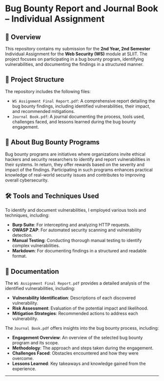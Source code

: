 # Bug Bounty Report and Journal Book – Individual Assignment

## 📘 Overview

This repository contains my submission for the **2nd Year, 2nd Semester** Individual Assignment for the **Web Security (WS)** module at SLIIT. The project focuses on participating in a bug bounty program, identifying vulnerabilities, and documenting the findings in a structured manner.

## 🧩 Project Structure

The repository includes the following files:

* `WS Assignment Final Report.pdf`: A comprehensive report detailing the bug bounty findings, including identified vulnerabilities, their impact, and recommended mitigations.
* `Journal Book.pdf`: A journal documenting the process, tools used, challenges faced, and lessons learned during the bug bounty engagement.

## 🔐 About Bug Bounty Programs

Bug bounty programs are initiatives where organizations invite ethical hackers and security researchers to identify and report vulnerabilities in their systems. In return, they offer rewards based on the severity and impact of the findings. Participating in such programs enhances practical knowledge of real-world security issues and contributes to improving overall cybersecurity.

## 🛠️ Tools and Techniques Used

To identify and document vulnerabilities, I employed various tools and techniques, including:

* **Burp Suite**: For intercepting and analyzing HTTP requests.
* **OWASP ZAP**: For automated security scanning and vulnerability detection.
* **Manual Testing**: Conducting thorough manual testing to identify complex vulnerabilities.
* **Markdown**: For documenting findings in a structured and readable format.

## 📄 Documentation

The `WS Assignment Final Report.pdf` provides a detailed analysis of the identified vulnerabilities, including:

* **Vulnerability Identification**: Descriptions of each discovered vulnerability.
* **Risk Assessment**: Evaluation of the potential impact and likelihood.
* **Mitigation Strategies**: Recommended actions to address each vulnerability.

The `Journal Book.pdf` offers insights into the bug bounty process, including:

* **Engagement Overview**: An overview of the selected bug bounty program and its scope.
* **Methodology**: The approach and steps taken during the engagement.
* **Challenges Faced**: Obstacles encountered and how they were overcome.
* **Lessons Learned**: Key takeaways and knowledge gained from the experience.


---

